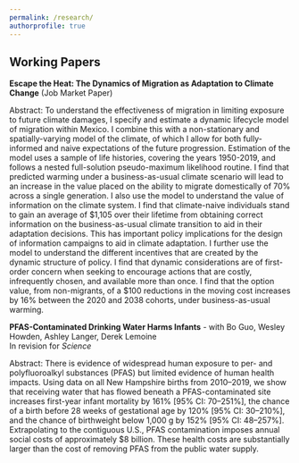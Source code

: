 ```yaml
---
permalink: /research/
authorprofile: true
---
```



<h2>Working Papers</h2>
<b>Escape the Heat: The Dynamics of Migration as Adaptation to Climate Change</b> (Job Market Paper)
<br style="line-height: 5px" />
  <p>Abstract: To understand the effectiveness of migration in limiting exposure to
future climate damages, I specify and estimate a dynamic lifecycle model of
migration within Mexico. I combine this with a non-stationary and
spatially-varying model of the climate, of which I allow for both fully-informed
and naive expectations of the future progression. Estimation of the model uses a
sample of life histories, covering the years 1950-2019, and follows a nested
full-solution pseudo-maximum likelihood routine. I find that predicted warming
under a business-as-usual climate scenario will lead to an increase in the value
placed on the ability to migrate domestically of 70% across a single
generation. I also use the model to understand the value of information on the
climate system. I find that climate-naive individuals stand to gain an average
of $1,105 over their lifetime from obtaining correct information on the
business-as-usual climate transition to aid in their adaptation decisions. This
has important policy implications for the design of information campaigns to aid
in climate adaptation. I further use the model to understand the different
incentives that are created by the dynamic structure of policy. I find that
dynamic considerations are of first-order concern when seeking to encourage
actions that are costly, infrequently chosen, and available more than once. I
find that the option value, from non-migrants, of a $100 reductions in the moving
cost increases by 16% between the 2020 and 2038 cohorts, under
business-as-usual warming.</p>
<b>PFAS-Contaminated Drinking Water Harms Infants</b> - with Bo Guo, Wesley Howden, Ashley Langer, Derek Lemoine
<br style="line-height: 5px" /> In revision for <i>Science </i>
  <p>Abstract: There is evidence of widespread human exposure to per- and polyfluoroalkyl substances (PFAS) but limited evidence of human health impacts. Using data on all New Hampshire births from 2010–2019, we show that receiving water that has flowed beneath a PFAS-contaminated site increases first-year infant mortality by 161% [95% CI: 70–251%], the chance of a birth before 28 weeks of gestational age by 120% [95% CI: 30–210%], and the chance of birthweight below 1,000 g by 152% [95% CI: 48–257%]. Extrapolating to the contiguous U.S., PFAS contamination imposes annual social costs of approximately $8 billion. These health costs are substantially larger than the cost of removing PFAS from the public water supply.</p>
